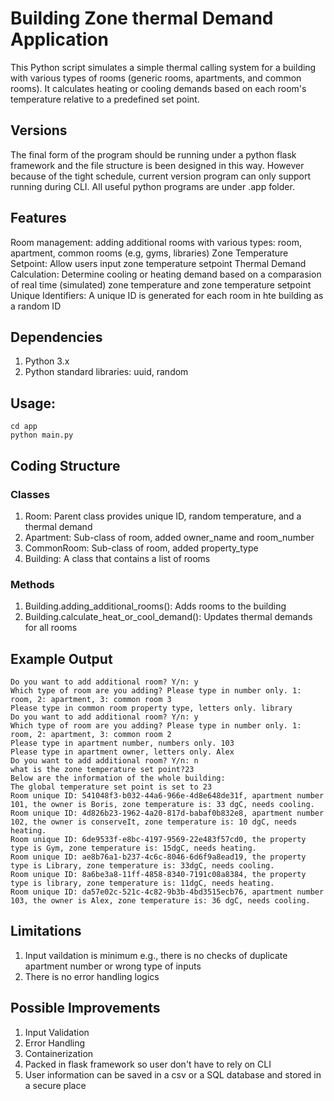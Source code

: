 # Building Zone thermal Demand Application
This Python script simulates a simple thermal calling system for a building with various types of rooms (generic rooms, apartments, and common rooms). It calculates heating or cooling demands based on each room's temperature relative to a predefined set point.

## Versions
The final form of the program should be running under a python flask framework and the file structure is been designed in this way. However because of the tight schedule, current version program can only support running during CLI. All useful python programs are under .app folder.

## Features
Room management: adding additional rooms with various types: room, apartment, common rooms (e.g, gyms, libraries)
Zone Temperature Setpoint: Allow users input zone temperature setpoint
Thermal Demand Calculation: Determine cooling or heating demand based on a comparasion of real time (simulated) zone temperature and zone temperature setpoint
Unique Identifiers: A unique ID is generated for each room in hte building as a random ID

## Dependencies
1. Python 3.x
2. Python standard libraries: uuid, random

## Usage:
```
cd app
python main.py
```

## Coding Structure
### Classes
1. Room: Parent class provides unique ID, random temperature, and a thermal demand
2. Apartment: Sub-class of room, added owner_name and room_number
3. CommonRoom: Sub-class of room, added property_type
4. Building: A class that contains a list of rooms

### Methods
1. Building.adding_additional_rooms(): Adds rooms to the building
2. Building.calculate_heat_or_cool_demand(): Updates thermal demands for all rooms

## Example Output
```
Do you want to add additional room? Y/n: y
Which type of room are you adding? Please type in number only. 1: room, 2: apartment, 3: common room 3
Please type in common room property type, letters only. library
Do you want to add additional room? Y/n: y
Which type of room are you adding? Please type in number only. 1: room, 2: apartment, 3: common room 2
Please type in apartment number, numbers only. 103
Please type in apartment owner, letters only. Alex
Do you want to add additional room? Y/n: n
what is the zone temperature set point?23
Below are the information of the whole building:
The global temperature set point is set to 23
Room unique ID: 541048f3-b032-44a6-966e-4d8e648de31f, apartment number 101, the owner is Boris, zone temperature is: 33 dgC, needs cooling.
Room unique ID: 4d826b23-1962-4a20-817d-babaf0b832e8, apartment number 102, the owner is conserveIt, zone temperature is: 10 dgC, needs heating.
Room unique ID: 6de9533f-e8bc-4197-9569-22e483f57cd0, the property type is Gym, zone temperature is: 15dgC, needs heating.
Room unique ID: ae8b76a1-b237-4c6c-8046-6d6f9a8ead19, the property type is Library, zone temperature is: 33dgC, needs cooling.
Room unique ID: 8a6be3a8-11ff-4858-8340-7191c08a8384, the property type is library, zone temperature is: 11dgC, needs heating.
Room unique ID: da57e02c-521c-4c82-9b3b-4bd3515ecb76, apartment number 103, the owner is Alex, zone temperature is: 36 dgC, needs cooling.
```

## Limitations
1. Input vaildation is minimum e.g., there is no checks of duplicate apartment number or wrong type of inputs
2. There is no error handling logics

## Possible Improvements
1. Input Validation
2. Error Handling
3. Containerization
4. Packed in flask framework so user don't have to rely on CLI
5. User information can be saved in a csv or a SQL database and stored in a secure place
